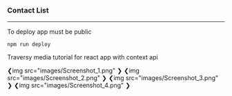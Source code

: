 ### Contact List

---

To deploy app must be public

```
npm run deploy
```

Traversy media tutorial for react app with context api

❮img src="images/Screenshot_1.png" ❯
❮img src="images/Screenshot_2.png" ❯
❮img src="images/Screenshot_3.png" ❯
❮img src="images/Screenshot_4.png" ❯
